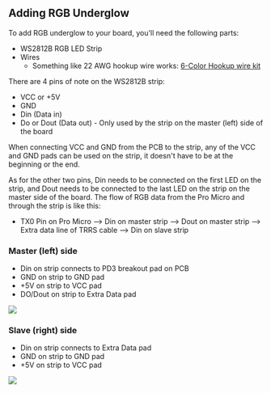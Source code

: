 ## Adding RGB Underglow

To add RGB underglow to your board, you'll need the following parts:

* WS2812B RGB LED Strip
* Wires
  * Something like 22 AWG hookup wire works: [6-Color Hookup wire kit](https://www.amazon.com/Elenco-Hook-Up-Colors-dispenser-WK-106/dp/B008L3QJAS)

There are 4 pins of note on the WS2812B strip:

* VCC or +5V
* GND
* Din \(Data in\)
* Do or Dout \(Data out\) - Only used by the strip on the master \(left\) side of the board

When connecting VCC and GND from the PCB to the strip, any of the VCC and GND pads can be used on the strip, it doesn't have to be at the beginning or the end.

As for the other two pins, Din needs to be connected on the first LED on the strip, and Dout needs to be connected to the last LED on the strip on the master side of the board. The flow of RGB data from the Pro Micro and through the strip is like this:

* TX0 Pin on Pro Micro --&gt; Din on master strip --&gt; Dout on master strip --&gt; Extra data line of TRRS cable --&gt; Din on slave strip

### Master \(left\) side

* Din on strip connects to PD3 breakout pad on PCB
* GND on strip to GND pad
* +5V on strip to VCC pad
* DO/Dout on strip to Extra Data pad

![](http://i.imgur.com/mE5hgF8.jpg)

### Slave \(right\) side

* Din on strip connects to Extra Data pad
* GND on strip to GND pad
* +5V on strip to VCC pad

[![](http://i.imgur.com/KgUvtxe.jpg)](http://i.imgur.com/KgUvtxe.jpg)

